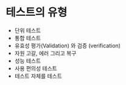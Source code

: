 # 테스트의 유형

* 단위 테스트
* 통합 테스트
* 유효성 평가(Validation) 와 검증 (verification)
* 자원 고갈, 에러 그리고 복구
* 성능 테스트
* 사용 편의성 테스트
* 테스트 자체를 테스트